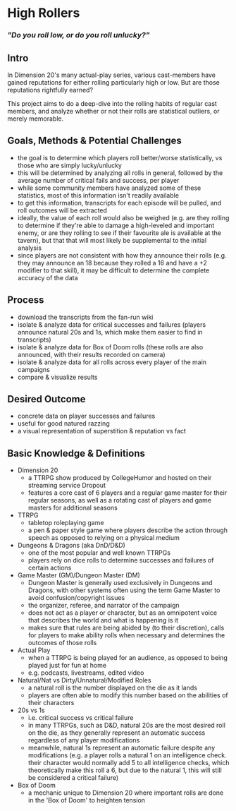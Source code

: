 # High Rollers
### *"Do you roll low, or do you roll unlucky?"*

## Intro
In Dimension 20's many actual-play series, various cast-members have gained reputations for either rolling particularly high or low. But are those reputations rightfully earned? 

This project aims to do a deep-dive into the rolling habits of regular cast members, and analyze whether or not their rolls are statistical outliers, or merely memorable.

## Goals, Methods & Potential Challenges
-   the goal is to determine which players roll better/worse statistically, vs those who are simply lucky/unlucky
-   this will be determined by analyzing all rolls in general, followed by the average number of critical fails and success, per player
-   while some community members have analyzed some of these statistics, most of this information isn't readily available
-   to get this information, transcripts for each episode will be pulled, and roll outcomes will be extracted
-   ideally, the value of each roll would also be weighed (e.g. are they rolling to determine if they're able to damage a high-leveled and important enemy, or are they rolling to see if their favourite ale is available at the tavern), but that that will most likely be supplemental to the initial analysis
-   since players are not consistent with how they announce their rolls (e.g. they may announce an 18 because they rolled a 16 and have a +2 modifier to that skill), it may be difficult to determine the complete accuracy of the data

## Process
-   download the transcripts from the fan-run wiki
-   isolate & analyze data for critical successes and failures (players announce natural 20s and 1s, which make them easier to find in transcripts)
-   isolate & analyze data for Box of Doom rolls (these rolls are also announced, with their results recorded on camera)
-   isolate & analyze data for all rolls across every player of the main campaigns
-   compare & visualize results

## Desired Outcome
-   concrete data on player successes and failures
-   useful for good natured razzing
-   a visual representation of superstition & reputation vs fact


## Basic Knowledge & Definitions
-   Dimension 20
    -   a TTRPG show produced by CollegeHumor and hosted on their streaming service Dropout
    -   features a core cast of 6 players and a regular game master for their regular seasons, as well as a rotating cast of players and game masters for additional seasons
- TTRPG
    -   tabletop roleplaying game
    -   a pen & paper style game where players describe the action through speech as opposed to relying on a physical medium
- Dungeons & Dragons (aka DnD/D&D)
    -   one of the most popular and well known TTRPGs
    -   players rely on dice rolls to determine successes and failures of certain actions
-   Game Master (GM)/Dungeon Master (DM)
    -   Dungeon Master is generally used exclusively in Dungeons and Dragons, with other systems often using the term Game Master to avoid confusion/copyright issues
    -   the organizer, referee, and narrator of the campaign
    -   does not act as a player or character, but as an omnipotent voice that describes the world and what is happening is it
    -   makes sure that rules are being abided by (to their discretion), calls for players to make ability rolls when necessary and determines the outcomes of those rolls
-   Actual Play
    -   when a TTRPG is being played for an audience, as opposed to being played just for fun at home
    -   e.g. podcasts, livestreams, edited video
-   Natural/Nat vs Dirty/Unnatural/Modified Roles
    -   a natural roll is the number displayed on the die as it lands
    -   players are often able to modify this number based on the abilities of their characters
-   20s vs 1s
    -   i.e. critical success vs critical failure
    -   in many TTRPGs, such as D&D, natural 20s are the most desired roll on the die, as they generally represent an automatic success regardless of any player modifications
    -   meanwhile, natural 1s represent an automatic failure despite any modifications
        (e.g. a player rolls a natural 1 on an intelligence check. their character would normally add 5 to all intelligence checks, which theoretically make this roll a 6, but due to the natural 1, this will still be considered a critical failure) 
-   Box of Doom
    -   a mechanic unique to Dimension 20 where important rolls are done in the 'Box of Doom' to heighten tension